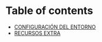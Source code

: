 # Table of contents

* [CONFIGURACIÓN DEL ENTORNO](README.md)
* [RECURSOS EXTRA](recursos-extra.md)

